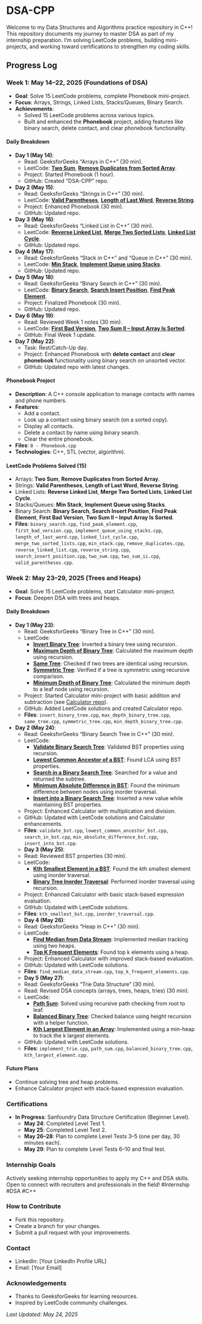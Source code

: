 # DSA-CPP

Welcome to my Data Structures and Algorithms practice repository in C++! This repository documents my journey to master DSA as part of my internship preparation. I’m solving LeetCode problems, building mini-projects, and working toward certifications to strengthen my coding skills.

## Progress Log

### Week 1: May 14–22, 2025 (Foundations of DSA)
- **Goal**: Solve 15 LeetCode problems, complete Phonebook mini-project.
- **Focus**: Arrays, Strings, Linked Lists, Stacks/Queues, Binary Search.
- **Achievements**:
  - Solved 15 LeetCode problems across various topics.
  - Built and enhanced the **Phonebook** project, adding features like binary search, delete contact, and clear phonebook functionality.

#### Daily Breakdown
- **Day 1 (May 14)**:
  - Read: GeeksforGeeks “Arrays in C++” (30 min).
  - LeetCode: **[Two Sum](https://leetcode.com/problems/two-sum/)**, **[Remove Duplicates from Sorted Array](https://leetcode.com/problems/remove-duplicates-from-sorted-array/)**.
  - Project: Started Phonebook (1 hour).
  - GitHub: Created “DSA-CPP” repo.
- **Day 2 (May 15)**:
  - Read: GeeksforGeeks “Strings in C++” (30 min).
  - LeetCode: **[Valid Parentheses](https://leetcode.com/problems/valid-parentheses/)**, **[Length of Last Word](https://leetcode.com/problems/length-of-last-word/)**, **[Reverse String](https://leetcode.com/problems/reverse-string/)**.
  - Project: Enhanced Phonebook (30 min).
  - GitHub: Updated repo.
- **Day 3 (May 16)**:
  - Read: GeeksforGeeks “Linked List in C++” (30 min).
  - LeetCode: **[Reverse Linked List](https://leetcode.com/problems/reverse-linked-list/)**, **[Merge Two Sorted Lists](https://leetcode.com/problems/merge-two-sorted-lists/)**, **[Linked List Cycle](https://leetcode.com/problems/linked-list-cycle/)**.
  - GitHub: Updated repo.
- **Day 4 (May 17)**:
  - Read: GeeksforGeeks “Stack in C++” and “Queue in C++” (30 min).
  - LeetCode: **[Min Stack](https://leetcode.com/problems/min-stack/)**, **[Implement Queue using Stacks](https://leetcode.com/problems/implement-queue-using-stacks/)**.
  - GitHub: Updated repo.
- **Day 5 (May 18)**:
  - Read: GeeksforGeeks “Binary Search in C++” (30 min).
  - LeetCode: **[Binary Search](https://leetcode.com/problems/binary-search/)**, **[Search Insert Position](https://leetcode.com/problems/search-insert-position/)**, **[Find Peak Element](https://leetcode.com/problems/find-peak-element/)**.
  - Project: Finalized Phonebook (30 min).
  - GitHub: Updated repo.
- **Day 6 (May 19)**:
  - Read: Reviewed Week 1 notes (30 min).
  - LeetCode: **[First Bad Version](https://leetcode.com/problems/first-bad-version/)**, **[Two Sum II – Input Array Is Sorted](https://leetcode.com/problems/two-sum-ii-input-array-is-sorted/)**.
  - GitHub: Final Week 1 update.
- **Day 7 (May 22)**:
  - Task: Rest/Catch-Up day.
  - Project: Enhanced Phonebook with **delete contact** and **clear phonebook** functionality using binary search on unsorted vector.
  - GitHub: Updated repo with latest changes.

#### Phonebook Project
- **Description**: A C++ console application to manage contacts with names and phone numbers.
- **Features**:
  - Add a contact.
  - Look up a contact using binary search (on a sorted copy).
  - Display all contacts.
  - Delete a contact by name using binary search.
  - Clear the entire phonebook.
- **Files**: `0 - Phonebook.cpp`
- **Technologies**: C++, STL (vector, algorithm).

#### LeetCode Problems Solved (15)
- Arrays: **Two Sum**, **Remove Duplicates from Sorted Array**.
- Strings: **Valid Parentheses**, **Length of Last Word**, **Reverse String**.
- Linked Lists: **Reverse Linked List**, **Merge Two Sorted Lists**, **Linked List Cycle**.
- Stacks/Queues: **Min Stack**, **Implement Queue using Stacks**.
- Binary Search: **Binary Search**, **Search Insert Position**, **Find Peak Element**, **First Bad Version**, **Two Sum II – Input Array Is Sorted**.
- **Files**: `binary_search.cpp`, `find_peak_element.cpp`, `first_bad_version.cpp`, `implement_queue_using_stacks.cpp`, `length_of_last_word.cpp`, `linked_list_cycle.cpp`, `merge_two_sorted_lists.cpp`, `min_stack.cpp`, `remove_duplicates.cpp`, `reverse_linked_list.cpp`, `reverse_string.cpp`, `search_insert_position.cpp`, `two_sum.cpp`, `two_sum_ii.cpp`, `valid_parentheses.cpp`.

### Week 2: May 23–29, 2025 (Trees and Heaps)
- **Goal**: Solve 15 LeetCode problems, start Calculator mini-project.
- **Focus**: Deepen DSA with trees and heaps.

#### Daily Breakdown
- **Day 1 (May 23)**:
  - Read: GeeksforGeeks “Binary Tree in C++” (30 min).
  - LeetCode: 
    - **[Invert Binary Tree](https://leetcode.com/problems/invert-binary-tree/)**: Inverted a binary tree using recursion.
    - **[Maximum Depth of Binary Tree](https://leetcode.com/problems/maximum-depth-of-binary-tree/)**: Calculated the maximum depth using recursion.
    - **[Same Tree](https://leetcode.com/problems/same-tree/)**: Checked if two trees are identical using recursion.
    - **[Symmetric Tree](https://leetcode.com/problems/symmetric-tree/)**: Verified if a tree is symmetric using recursive comparison.
    - **[Minimum Depth of Binary Tree](https://leetcode.com/problems/minimum-depth-of-binary-tree/)**: Calculated the minimum depth to a leaf node using recursion.
  - Project: Started Calculator mini-project with basic addition and subtraction (see [Calculator repo](https://github.com/[YourUsername]/Calculator)).
  - GitHub: Added LeetCode solutions and created Calculator repo.
  - **Files**: `invert_binary_tree.cpp`, `max_depth_binary_tree.cpp`, `same_tree.cpp`, `symmetric_tree.cpp`, `min_depth_binary_tree.cpp`.
- **Day 2 (May 24)**:
  - Read: GeeksforGeeks “Binary Search Tree in C++” (30 min).
  - LeetCode: 
    - **[Validate Binary Search Tree](https://leetcode.com/problems/validate-binary-search-tree/)**: Validated BST properties using recursion.
    - **[Lowest Common Ancestor of a BST](https://leetcode.com/problems/lowest-common-ancestor-of-a-bst/)**: Found LCA using BST properties.
    - **[Search in a Binary Search Tree](https://leetcode.com/problems/search-in-a-binary-search-tree/)**: Searched for a value and returned the subtree.
    - **[Minimum Absolute Difference in BST](https://leetcode.com/problems/minimum-absolute-difference-in-bst/)**: Found the minimum difference between nodes using inorder traversal.
    - **[Insert into a Binary Search Tree](https://leetcode.com/problems/insert-into-a-binary-search-tree/)**: Inserted a new value while maintaining BST properties.
  - Project: Enhanced Calculator with multiplication and division.
  - GitHub: Updated with LeetCode solutions and Calculator enhancements.
  - **Files**: `validate_bst.cpp`, `lowest_common_ancestor_bst.cpp`, `search_in_bst.cpp`, `min_absolute_difference_bst.cpp`, `insert_into_bst.cpp`.
  - **Day 3 (May 25)**:
  - Read: Reviewed BST properties (30 min).
  - LeetCode: 
    - **[Kth Smallest Element in a BST](https://leetcode.com/problems/kth-smallest-element-in-a-bst/)**: Found the kth smallest element using inorder traversal.
    - **[Binary Tree Inorder Traversal](https://leetcode.com/problems/binary-tree-inorder-traversal/)**: Performed inorder traversal using recursion.
  - Project: Enhanced Calculator with basic stack-based expression evaluation.
  - GitHub: Updated with LeetCode solutions.
  - **Files**: `kth_smallest_bst.cpp`, `inorder_traversal.cpp`.
  - **Day 4 (May 26)**:
  - Read: GeeksforGeeks “Heap in C++” (30 min).
  - LeetCode: 
    - **[Find Median from Data Stream](https://leetcode.com/problems/find-median-from-data-stream/)**: Implemented median tracking using two heaps.
    - **[Top K Frequent Elements](https://leetcode.com/problems/top-k-frequent-elements/)**: Found top k elements using a heap.
  - Project: Enhanced Calculator with improved stack-based evaluation.
  - GitHub: Updated with LeetCode solutions.
  - **Files**: `find_median_data_stream.cpp`, `top_k_frequent_elements.cpp`.
  - **Day 5 (May 27)**:
  - Read: GeeksforGeeks “Trie Data Structure” (30 min).
  - Read: Revised DSA concepts (arrays, trees, heaps, tries) (30 min).
  - LeetCode: 
    - **[Path Sum](https://leetcode.com/problems/path-sum/)**: Solved using recursive path checking from root to leaf.
    - **[Balanced Binary Tree](https://leetcode.com/problems/balanced-binary-tree/)**: Checked balance using height recursion with a helper function.
    - **[Kth Largest Element in an Array](https://leetcode.com/problems/kth-largest-element-in-an-array/)**: Implemented using a min-heap to track the k largest elements.
  - GitHub: Updated with LeetCode solutions.
  - **Files**: `implement_trie.cpp`, `path_sum.cpp`, `balanced_binary_tree.cpp`, `kth_largest_element.cpp`.

#### Future Plans
- Continue solving tree and heap problems.
- Enhance Calculator project with stack-based expression evaluation.

### Certifications
- **In Progress**: Sanfoundry Data Structure Certification (Beginner Level).
  - **May 24**: Completed Level Test 1.
  - **May 25**: Completed Level Test 2.
  - **May 26–28**: Plan to complete Level Tests 3–5 (one per day, 30 minutes each).
  - **May 29**: Plan to complete Level Tests 6–10 and final test.

### Internship Goals
Actively seeking internship opportunities to apply my C++ and DSA skills. Open to connect with recruiters and professionals in the field! #Internship #DSA #C++

### How to Contribute
- Fork this repository.
- Create a branch for your changes.
- Submit a pull request with your improvements.

### Contact
- LinkedIn: [Your LinkedIn Profile URL]
- Email: [Your Email]

### Acknowledgements
- Thanks to GeeksforGeeks for learning resources.
- Inspired by LeetCode community challenges.

*Last Updated: May 24, 2025*
